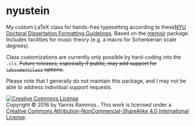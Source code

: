 # nyustein

My custom LaTeX class for hands-free typesetting according to these[NYU Doctoral Dissertation Formatting Guidelines](http://steinhardt.nyu.edu/doctoral/dissertation/formatting). Based on the [memoir](http://www.ctan.org/pkg/memoir) package. Includes facilities for music theory (e.g. a macro for Schenkerian scale degrees).

Class customizations are currently only possible by hard-coding into the `.cls`. ~~Future releases, especially if public, may add support for `\documentclass` options.~~

Please note that I generally do not maintain this package, and I may not be able to address individual support requests.

<a rel="license" href="http://creativecommons.org/licenses/by-nc-sa/4.0/"><img alt="Creative Commons License" style="border-width:0" src="https://i.creativecommons.org/l/by-nc-sa/4.0/80x15.png" /></a><br /> Copyright © 2016 by Yannis Rammos.. This work is licensed under a <a rel="license" href="http://creativecommons.org/licenses/by-nc-sa/4.0/">Creative Commons Attribution-NonCommercial-ShareAlike 4.0 International License</a>.